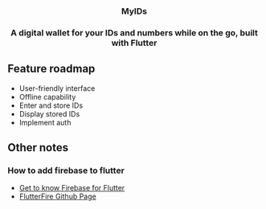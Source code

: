 <h3 align="center">MyIDs<h3>

<p align="center">A digital wallet for your IDs and numbers while on the go, built with Flutter</p>

## Feature roadmap

- User-friendly interface
- Offline capability
- Enter and store IDs
- Display stored IDs
- Implement auth

<!--
This project is a starting point for a Flutter application.

A few resources to get you started if this is your first Flutter project:

- [Lab: Write your first Flutter app](https://docs.flutter.dev/get-started/codelab)
- [Cookbook: Useful Flutter samples](https://docs.flutter.dev/cookbook)
- [Firebase setup for flutter](https://firebase.google.com/docs/flutter/setup?hl=en&platform=android)

For help getting started with Flutter development, view the
[online documentation](https://docs.flutter.dev/), which offers tutorials,
samples, guidance on mobile development, and a full API reference.
How to add firebase to fultter -> https://github.com/firebase/flutterfire?tab=readme-ov-file
-->

## Other notes

### How to add firebase to flutter

- [Get to know Firebase for Flutter](https://firebase.google.com/codelabs/firebase-get-to-know-flutter)
- [FlutterFire Github Page](https://github.com/firebase/flutterfire?tab=readme-ov-file)
